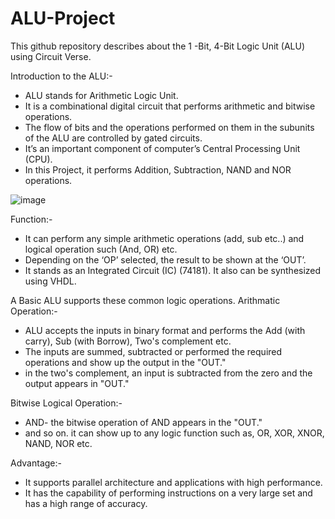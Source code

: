 # ALU-Project
This github repository describes about the 1 -Bit, 4-Bit Logic Unit (ALU) using Circuit Verse.

Introduction to the ALU:-  
  *	ALU stands for Arithmetic Logic Unit. <br />
  *	It is a combinational digital circuit that performs arithmetic and bitwise operations.<br />
  * The flow of bits and the operations performed on them in the subunits of the ALU are controlled by gated circuits.
  *	It’s an important component of computer’s Central Processing Unit (CPU).<br />
  *	In this Project, it performs Addition, Subtraction, NAND and NOR operations.<br />

![image](https://user-images.githubusercontent.com/102464427/231547016-a3ff2f8f-b0c8-47b5-81bc-fa3591a7c141.png)

Function:-  
*	It can perform any simple arithmetic operations (add, sub etc..) and logical operation such (And, OR) etc.  
*	Depending on the ‘OP’  selected, the result to be shown at the ‘OUT’.  
*	It stands as an Integrated Circuit (IC) (74181). It also can be synthesized using VHDL.  

A Basic ALU supports these common logic operations.
 Arithmatic Operation:-
* ALU accepts the inputs in binary format and performs the Add (with carry), Sub (with Borrow), Two's complement etc.
* The inputs are summed, subtracted or performed the required operations and show up the output in the "OUT."
* in the two's complement, an input is subtracted from the zero and the output appears in "OUT."

 Bitwise Logical Operation:-
*  AND- the bitwise operation of AND appears in the "OUT."
*  and so on. it can show up to any logic function such as, OR, XOR, XNOR, NAND, NOR etc.

Advantage:-
* It supports parallel architecture and applications with high performance.
* It has the capability of performing instructions on a very large set and has a high range of accuracy.


 






